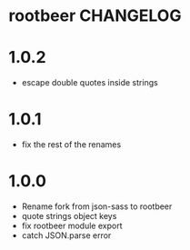# rootbeer CHANGELOG

# 1.0.2
* escape double quotes inside strings

# 1.0.1
* fix the rest of the renames

# 1.0.0
* Rename fork from json-sass to rootbeer
* quote strings object keys
* fix rootbeer module export
* catch JSON.parse error
